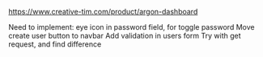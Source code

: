 https://www.creative-tim.com/product/argon-dashboard

Need to implement:
    eye icon in password field, for toggle password
    Move create user button to navbar
    Add validation in users form
    Try with get request, and find difference